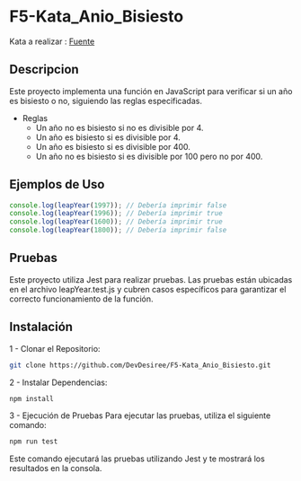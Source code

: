 # F5-Kata_Anio_Bisiesto

Kata a realizar : [Fuente](https://www.codurance.com/es/katas/leap-year)

## Descripcion
Este proyecto implementa una función en JavaScript para verificar si un año es bisiesto o no, siguiendo las reglas especificadas.

- Reglas
  - Un año no es bisiesto si no es divisible por 4.
  - Un año es bisiesto si es divisible por 4.
  - Un año es bisiesto si es divisible por 400.
  - Un año no es bisiesto si es divisible por 100 pero no por 400.

 ## Ejemplos de Uso

```javascript
console.log(leapYear(1997)); // Debería imprimir false
console.log(leapYear(1996)); // Debería imprimir true
console.log(leapYear(1600)); // Debería imprimir true
console.log(leapYear(1800)); // Debería imprimir false
```

## Pruebas
Este proyecto utiliza Jest para realizar pruebas. 
Las pruebas están ubicadas en el archivo leapYear.test.js y cubren casos específicos para garantizar el correcto funcionamiento de la función.


## Instalación
1 - Clonar el Repositorio:

```bash
git clone https://github.com/DevDesiree/F5-Kata_Anio_Bisiesto.git
```

2 - Instalar Dependencias:

```bash
npm install
```

3 - Ejecución de Pruebas
Para ejecutar las pruebas, utiliza el siguiente comando:

```bash
npm run test
```

Este comando ejecutará las pruebas utilizando Jest y te mostrará los resultados en la consola.
